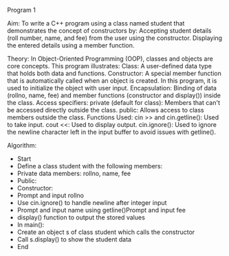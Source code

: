 Program 1

Aim:
To write a C++ program using a class named student that demonstrates the concept of constructors by:
Accepting student details (roll number, name, and fee) from the user using the constructor.
Displaying the entered details using a member function.

 Theory:
In Object-Oriented Programming (OOP), classes and objects are core concepts. This program illustrates:
Class: A user-defined data type that holds both data and functions.
Constructor: A special member function that is automatically called when an object is created. In this program, it is used to initialize the object with user input.
Encapsulation: Binding of data (rollno, name, fee) and member functions (constructor and display()) inside the class.
Access specifiers:
private (default for class): Members that can't be accessed directly outside the class.
public: Allows access to class members outside the class.
Functions Used:
cin >> and cin.getline(): Used to take input.
cout <<: Used to display output.
cin.ignore(): Used to ignore the newline character left in the input buffer to avoid issues with getline().

 Algorithm:
- Start
- Define a class student with the following members:
- Private data members: rollno, name, fee
- Public:
- Constructor:
- Prompt and input rollno
- Use cin.ignore() to handle newline after integer input
- Prompt and input name using getline()Prompt and input fee
- display() function to output the stored values
- In main():
- Create an object s of class student which calls the constructor
- Call s.display() to show the student data
- End
